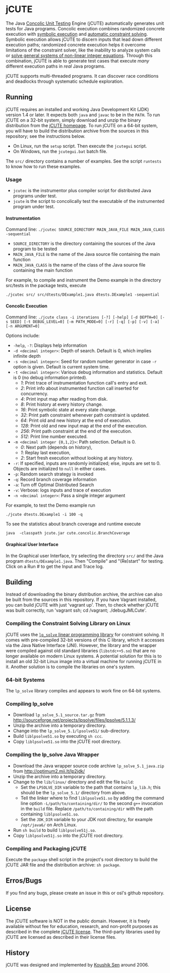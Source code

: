 jCUTE
=====

The Java [Concolic Unit Testing][wp-concolic-testing] Engine (jCUTE)
automatically generates unit tests for Java programs.  Concolic
execution combines randomized concrete execution with
[symbolic execution][wp-symbolic-execution] and
[automatic constraint solving][wp-smt-solving].  Symbolic execution
allows jCUTE to discern inputs that lead down different execution
paths; randomized concrete execution helps it overcome limitations of
the constraint solver, like the inability to analyze system calls or
[solve general systems of non-linear integer equations][wp-hilbert-10th].
Through this combination, jCUTE is able to generate test cases that
execute _many_ different execution paths in _real_ Java programs.

jCUTE supports multi-threaded programs.  It can discover race
conditions and deadlocks through systematic schedule exploration.


Running
-------

jCUTE requires an installed and working Java Development Kit (JDK)
version 1.4 or later.  It expects both `java` and `javac` to be in the
`PATH`.  To run jCUTE on a 32-bit system, simply download and unzip
the binary distribution from the [jCUTE homepage][jcute].  To run
jCUTE on a 64-bit system, you will have to build the distribution
archive from the sources in this repository; see the instructions below.

* On Linux, run the `setup` script.  Then execute the `jcutegui`
  script.
* On Windows, run the `jcutegui.bat` batch file.

The `src/` directory contains a number of examples.  See the script
`runtests` to know how to run these examples.


### Usage

* `jcutec` is the instrumentor plus compiler script for distributed
  Java programs under test.
* `jcute` is the script to concolically test the executable of the
  instrumented program under test.


#### Instrumentation

Command line: `./jcutec SOURCE_DIRECTORY MAIN_JAVA_FILE MAIN_JAVA_CLASS -sequential`

* `SOURCE_DIRECTORY` is the directory containing the sources of the
  Java program to be tested
* `MAIN_JAVA_FILE` is the name of the Java source file containing the
  main function
* `MAIN_JAVA_CLASS` is the name of the class of the Java source file
  containing the main function

For example, to compile and instrument the Demo example in the
directory src/tests in the package tests, execute

`./jcutec src/ src/dtests/DExample1.java dtests.DExample1 -sequential`


#### Concolic Execution

Command line: `./jcute class -i iterations [-?] [-help] [-d DEPTH=0] [-s SEED] [-t DEBUG_LEVEL=0] [-m PATH_MODE=0] [-r] [-q] [-p] [-v] [-a] [-n ARGUMENT=0]`

Options include:

* `-help`, `-?`: Displays help information
* `-d <decimal integer>`: Depth of search. Default is 0, which implies
  infinite depth
* `-s <decimal integer>`: Seed for random number generator in case
  `-r` option is given. Default is current system time.
* `-t <decimal integer>`: Various debug information and
  statistics. Default is 0 (no debug information printed).
  * _1_: Print trace of instrumentation function call's entry and exit.
  * _2_: Print info about instrumented function call inserted for concurrency.
  * _4_: Print input map after reading from disk.
  * _8_: Print history at every history change.
  * _16_: Print symbolic state at every state change.
  * _32_: Print path constraint whenever path constraint is updated.
  * _64_: Print old and new history at the end of execution.
  * _128_: Print old and new input map at the end of the execution.
  * _256_: Print path constraint at the end of the execution.
  * _512_: Print line number executed.
* `-m <decimal integer {0,1,2}>`:  Path selection. Default is 0.
  * _0_: Next path (depends on history),
  * _1_: Replay last execution,
  * _2_: Start fresh execution without looking at any history.
* `-r`: If specified, inputs are randomly initialized; else, inputs
  are set to 0. Objects are initialized to `null` in either cases.
* `-p`: Random search strategy is invoked
* `-q`: Record branch coverage information
* `-a`: Turn off Optimal Distributed Search
* `-v`: Verbose: logs inputs and trace of execution
* `-n <decimal integer>`: Pass a single integer argument

For example, to test the Demo example run

`./jcute dtests.DExample1 -i 100 -q`

To see the statistics about branch coverage and runtime execute

`java  -classpath jcute.jar cute.concolic.BranchCoverage`


#### Graphical User Interface

In the Graphical user Interface, try selecting the directory `src/`
and the Java program `dtests/DExample1.java`.  Then "Compile" and
"(Re)start" for testing.  Click on a Run # to get the Input and Trace
log.


Building
--------

Instead of downloading the binary distribution archive, the archive
can also be built from the sources in this repository.
If you have Vagrant installed, you can build jCUTE with just 'vagrant up'.
Then, to check whether jCUTE was built correctly, run 'vagrant ssh; cd /vagrant; ./debugJMLCute'.

### Compiling the Constraint Solving Library on Linux

jCUTE uses the [`lp_solve` linear programming library][lib-lpsolve]
for constraint solving.  It comes with pre-compiled 32-bit versions of
this C library, which it accesses via the Java Native Interface (JNI).
However, the library and the wrapper were compiled against old
standard libraries (`libstdc++5.so`) that are no longer available on
modern Linux systems.  A potential solution for this is to install an
old 32-bit Linux image into a virtual machine for running jCUTE in it.
Another solution is to compile the libraries on one's system.


### 64-bit Systems

The `lp_solve` library compiles and appears to work fine on 64-bit
systems.


### Compiling lp_solve

* Download `lp_solve_5.1_source.tar.gz` from
  http://sourceforge.net/projects/lpsolve/files/lpsolve/5.1.1.3/
* Unzip the archive into a temporary directory.
* Change into the `lp_solve_5.1/lpsolve51/` sub-directory.
* Build `liblpsolve51.so` by executing `sh ccc`.
* Copy `liblpsolve51.so` into the jCUTE root directory.


### Compiling the lp_solve Java Wrapper

* Download the Java wrapper source code archive
  `lp_solve_5.1_java.zip` from http://optimum2.mii.lt/lp2jdk/
* Unzip the archive into a temporary directory.
* Change to the `lib/linux/` directory and edit the file `build`:
  - Set the `LPSOLVE_DIR` variable to the path that contains
    `lp_lib.h`; this should be the `lp_solve_5.1/` directory from
    above.
  - Tell the linker where to find `liblpsolve51.so` by adding the
    command line option `-L/path/to/containing/dir/` to the second
    `g++` invocation in the `build` file.  Replace
    `/path/to/containing/dir` with the path containing
    `liblpsolve51.so`.
  - Set the `JDK_DIR` variable to your JDK root directory, for example
    `/opt/java6/` on Arch Linux.
* Run `sh build` to build `liblpsolve51j.so`.
* Copy `liblpsolve51j.so` into the jCUTE root directory.


### Compiling and Packaging jCUTE

Execute the `package` shell script in the project's root directory to
build the jCUTE JAR file and the distribution archive: `sh package`.


Erros/Bugs
----------

If you find any bugs, please create an issue in this or osl's github repository.


License
-------

The jCUTE software is NOT in the public domain.  However, it is freely
available without fee for education, research, and non-profit purposes
as described in the complete [jCUTE license](LICENSE.txt).  The
third-party libraries used by jCUTE are licensed as described in their
license files.


History
-------

jCUTE was designed and implemented by [Koushik Sen][contact-koushik]
around 2006.


[contact-gul]: http://osl.cs.illinois.edu/members/agha.html
[contact-koushik]: http://www.cs.berkeley.edu/~ksen/ "Homepage of Koushik Sen at UC Berkeley"
[jcute]: http://osl.cs.illinois.edu/software/jcute/index.html "jCUTE Homepage"
[lib-lpsolve]: http://lpsolve.sourceforge.net/ "Homepage of the lp_solve linear programming library"
[paper-cav]: /publications/conf/cav/SenA06.html "CUTE and jCUTE: concolic unit testing and explicit path model-checking tools. By Koushik Sen and Gul Agha. In CAV, volume 4144 of Lecture Notes in Computer Science, 419–423. Springer, 2006."
[paper-fse]: /publications/conf/sigsoft/SenMA05.html "CUTE: a concolic unit testing engine for C. By Koushik Sen, Darko Marinov, and Gul Agha. In ESEC/SIGSOFT FSE, 263–272. ACM, 2005."
[paper-haifa]: /publications/conf/hvc/SenA06.html "A race-detection and flipping algorithm for automated testing of multi-threaded programs. By Koushik Sen and Gul Agha. In Haifa Verification Conference, volume 4383 of Lecture Notes in Computer Science, 166–182. Springer, 2006."
[paper-pldi]: /publications/conf/pldi/GodefroidKS05.html "Dart: directed automated random testing. By Patrice Godefroid, Nils Klarlund, and Koushik Sen. In PLDI, 213–223. ACM, 2005."
[wp-concolic-testing]: http://en.wikipedia.org/wiki/Concolic_testing "Wikipedia article on concolic testing"
[wp-hilbert-10th]: http://en.wikipedia.org/wiki/Hilbert%27s_tenth_problem "Wikipedia article on Hilbert's 10th problem"
[wp-smt-solving]: http://en.wikipedia.org/wiki/Satisfiability_Modulo_Theories "Wikipedia article on SMT solvers"
[wp-symbolic-execution]: http://en.wikipedia.org/wiki/Symbolic_execution "Wikipedia article on symbolic execution"
